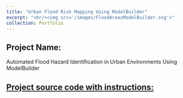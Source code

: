 ```yaml
---
title: "Urban Flood Risk Mapping Using ModelBuilder"
excerpt: "<br/><img src='/images/FloodAreasModelBuilder.svg'>"      
collection: Portfolio
---
```


## Project Name: 
Automated Flood Hazard Identification in Urban Environments Using ModelBuilder


## <a href="/_pages/Automated_Flood_Hazard_Identification.html">Project source code with instructions:</a>
